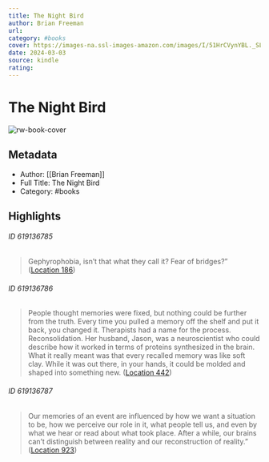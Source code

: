 ```yaml
---
title: The Night Bird
author: Brian Freeman
url: 
category: #books
cover: https://images-na.ssl-images-amazon.com/images/I/51HrCVynYBL._SL200_.jpg
date: 2024-03-03
source: kindle
rating:
---
```

# The Night Bird

![rw-book-cover](https://images-na.ssl-images-amazon.com/images/I/51HrCVynYBL._SL200_.jpg)

## Metadata
- Author: [[Brian Freeman]]
- Full Title: The Night Bird
- Category: #books

## Highlights
###### ID 619136785
> Gephyrophobia, isn’t that what they call it? Fear of bridges?” ([Location 186](https://readwise.io/to_kindle?action=open&asin=B01HT765Q4&location=186))
    
###### ID 619136786
> People thought memories were fixed, but nothing could be further from the truth. Every time you pulled a memory off the shelf and put it back, you changed it. Therapists had a name for the process. Reconsolidation. Her husband, Jason, was a neuroscientist who could describe how it worked in terms of proteins synthesized in the brain. What it really meant was that every recalled memory was like soft clay. While it was out there, in your hands, it could be molded and shaped into something new. ([Location 442](https://readwise.io/to_kindle?action=open&asin=B01HT765Q4&location=442))
    
###### ID 619136787
> Our memories of an event are influenced by how we want a situation to be, how we perceive our role in it, what people tell us, and even by what we hear or read about what took place. After a while, our brains can’t distinguish between reality and our reconstruction of reality.” ([Location 923](https://readwise.io/to_kindle?action=open&asin=B01HT765Q4&location=923))
    
